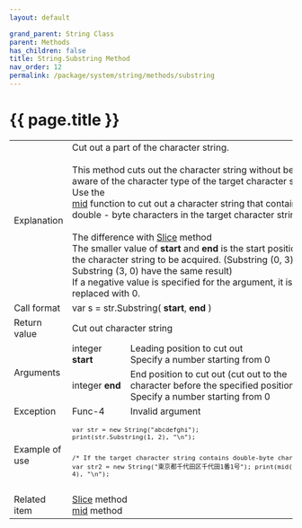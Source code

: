 ```yaml
---
layout: default

grand_parent: String Class
parent: Methods
has_children: false
title: String.Substring Method
nav_order: 12
permalink: /package/system/string/methods/substring
---
```

# {{ page.title }}

<table> 
  <tr>
    <td>Explanation</td>
    <td colspan="2">Cut out a part of the character string.<br><br>This method cuts out the character string without being aware of the character type of the target character string. Use the <br><a href="/method/str/mid">mid</a> function to cut out a character string that contains double - byte characters in the target character string.<br><br>The difference with <a href="/package/system/string/methods/slice">Slice</a> method<br>The smaller value of <b>start</b> and <b>end</b> is the start position of the character string to be acquired. (Substring (0, 3) and Substring (3, 0) have the same result)<br>If a negative value is specified for the argument, it is replaced with 0.</td>
  </tr>
  <tr>
    <td>Call format</td>
    <td colspan="2">var s = str.Substring( <b>start</b>, <b>end</b> )</td>
  </tr>
  <tr>
    <td>Return value</td>
    <td colspan="2">Cut out character string</td>
  </tr>  
  <tr>
    <td rowspan="2">Arguments</td>
    <td>integer <b>start</b></td>
    <td>Leading position to cut out<br>Specify a number starting from 0</td>
  </tr>
  <tr>
    <td>integer <b>end</b></td>
    <td>End position to cut out (cut out to the character before the specified position)<br>Specify a number starting from 0</td>
  </tr>
  <tr>
    <td>Exception</td>
    <td>Func-4</td>
    <td>Invalid argument</td>
  </tr>
  <tr>
    <td>Example of use</td>
    <td colspan="2"><code><pre>
var str = new String("abcdefghi");
print(str.Substring(1, 2), "\n");
 
/* If the target character string contains double-byte characters */
var str2 = new String("東京都千代田区千代田1番1号");
print(mid(str2, 3, 4), "\n");
    </pre></code></td>
  </tr>
  <tr>
    <td>Related item</td>
    <td colspan="2"><a href="/package/system/string/methods/slice">Slice</a> method<br><a href="/method/str/mid">mid</a> method</td>
  </tr>
</table>